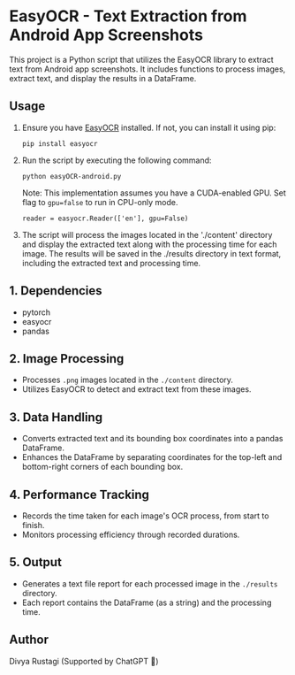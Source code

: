 # EasyOCR - Text Extraction from Android App Screenshots

This project is a Python script that utilizes the EasyOCR library to extract text from Android app screenshots. It includes functions to process images, extract text, and display the results in a DataFrame.

## Usage

1. Ensure you have [EasyOCR](https://github.com/JaidedAI/EasyOCR) installed. If not, you can install it using pip:
   ```
   pip install easyocr
   ```

2. Run the script by executing the following command:
   ```
   python easyOCR-android.py
   ```
   
   Note: This implementation assumes you have a CUDA-enabled GPU. Set flag to `gpu=false` to run in CPU-only mode.
      ```
      reader = easyocr.Reader(['en'], gpu=False)
      ```

3. The script will process the images located in the './content' directory and display the extracted text along with the processing time for each image. The results will be saved in the ./results directory in text format, including the extracted text and processing time.

## 1. Dependencies
- pytorch
- easyocr
- pandas

## 2. Image Processing
- Processes `.png` images located in the `./content` directory.
- Utilizes EasyOCR to detect and extract text from these images.

## 3. Data Handling
- Converts extracted text and its bounding box coordinates into a pandas DataFrame.
- Enhances the DataFrame by separating coordinates for the top-left and bottom-right corners of each bounding box.

## 4. Performance Tracking
- Records the time taken for each image's OCR process, from start to finish.
- Monitors processing efficiency through recorded durations.

## 5. Output
- Generates a text file report for each processed image in the `./results` directory.
- Each report contains the DataFrame (as a string) and the processing time.

## Author
Divya Rustagi (Supported by ChatGPT 🙂)
